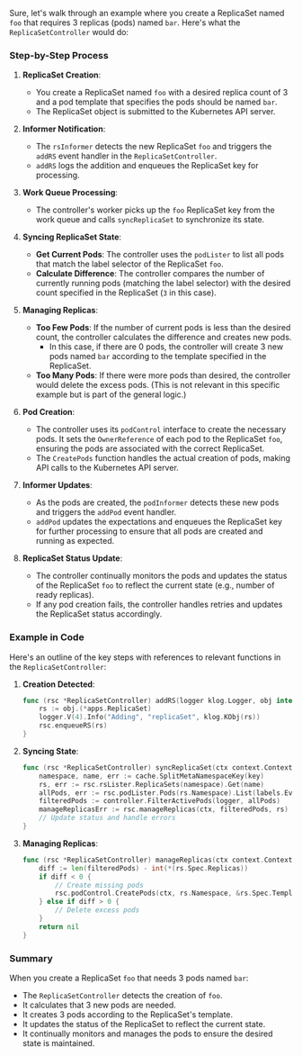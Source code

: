 Sure, let's walk through an example where you create a ReplicaSet named `foo` that requires 3 replicas (pods) named `bar`. Here's what the `ReplicaSetController` would do:

### Step-by-Step Process

1. **ReplicaSet Creation**:
    - You create a ReplicaSet named `foo` with a desired replica count of 3 and a pod template that specifies the pods should be named `bar`.
    - The ReplicaSet object is submitted to the Kubernetes API server.

2. **Informer Notification**:
    - The `rsInformer` detects the new ReplicaSet `foo` and triggers the `addRS` event handler in the `ReplicaSetController`.
    - `addRS` logs the addition and enqueues the ReplicaSet key for processing.

3. **Work Queue Processing**:
    - The controller's worker picks up the `foo` ReplicaSet key from the work queue and calls `syncReplicaSet` to synchronize its state.

4. **Syncing ReplicaSet State**:
    - **Get Current Pods**: The controller uses the `podLister` to list all pods that match the label selector of the ReplicaSet `foo`.
    - **Calculate Difference**: The controller compares the number of currently running pods (matching the label selector) with the desired count specified in the ReplicaSet (`3` in this case).

5. **Managing Replicas**:
    - **Too Few Pods**: If the number of current pods is less than the desired count, the controller calculates the difference and creates new pods.
        - In this case, if there are 0 pods, the controller will create 3 new pods named `bar` according to the template specified in the ReplicaSet.
    - **Too Many Pods**: If there were more pods than desired, the controller would delete the excess pods. (This is not relevant in this specific example but is part of the general logic.)

6. **Pod Creation**:
    - The controller uses its `podControl` interface to create the necessary pods. It sets the `OwnerReference` of each pod to the ReplicaSet `foo`, ensuring the pods are associated with the correct ReplicaSet.
    - The `CreatePods` function handles the actual creation of pods, making API calls to the Kubernetes API server.

7. **Informer Updates**:
    - As the pods are created, the `podInformer` detects these new pods and triggers the `addPod` event handler.
    - `addPod` updates the expectations and enqueues the ReplicaSet key for further processing to ensure that all pods are created and running as expected.

8. **ReplicaSet Status Update**:
    - The controller continually monitors the pods and updates the status of the ReplicaSet `foo` to reflect the current state (e.g., number of ready replicas).
    - If any pod creation fails, the controller handles retries and updates the ReplicaSet status accordingly.

### Example in Code

Here's an outline of the key steps with references to relevant functions in the `ReplicaSetController`:

1. **Creation Detected**:
    ```go
    func (rsc *ReplicaSetController) addRS(logger klog.Logger, obj interface{}) {
        rs := obj.(*apps.ReplicaSet)
        logger.V(4).Info("Adding", "replicaSet", klog.KObj(rs))
        rsc.enqueueRS(rs)
    }
    ```

2. **Syncing State**:
    ```go
    func (rsc *ReplicaSetController) syncReplicaSet(ctx context.Context, key string) error {
        namespace, name, err := cache.SplitMetaNamespaceKey(key)
        rs, err := rsc.rsLister.ReplicaSets(namespace).Get(name)
        allPods, err := rsc.podLister.Pods(rs.Namespace).List(labels.Everything())
        filteredPods := controller.FilterActivePods(logger, allPods)
        manageReplicasErr := rsc.manageReplicas(ctx, filteredPods, rs)
        // Update status and handle errors
    }
    ```

3. **Managing Replicas**:
    ```go
    func (rsc *ReplicaSetController) manageReplicas(ctx context.Context, filteredPods []*v1.Pod, rs *apps.ReplicaSet) error {
        diff := len(filteredPods) - int(*(rs.Spec.Replicas))
        if diff < 0 {
            // Create missing pods
            rsc.podControl.CreatePods(ctx, rs.Namespace, &rs.Spec.Template, rs, metav1.NewControllerRef(rs, rsc.GroupVersionKind))
        } else if diff > 0 {
            // Delete excess pods
        }
        return nil
    }
    ```

### Summary

When you create a ReplicaSet `foo` that needs 3 pods named `bar`:
- The `ReplicaSetController` detects the creation of `foo`.
- It calculates that 3 new pods are needed.
- It creates 3 pods according to the ReplicaSet's template.
- It updates the status of the ReplicaSet to reflect the current state.
- It continually monitors and manages the pods to ensure the desired state is maintained.